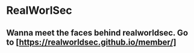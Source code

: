 # RealWorlSec
## Wanna meet the faces behind realworldsec. Go to [https://realworldsec.github.io/member/]
